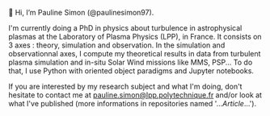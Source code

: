 👋 Hi, I’m Pauline Simon (@paulinesimon97). 

I'm currently doing a PhD in physics about turbulence in astrophysical plasmas at the Laboratory of Plasma Physics (LPP), in France. 
It consists on 3 axes : theory, simulation and observation. 
In the simulation and observationnal axes, I compute my theoretical results in data from turbulent plasma simulation and in-situ Solar Wind missions like MMS, PSP...
To do that, I use Python with oriented object paradigms and Jupyter notebooks. 

If you are interested by my research subject and what I'm doing, don't hesitate to contact me at pauline.simon@lpp.polytechnique.fr and/or look at what I've published (more informations in repositories named '..._Article_...'). 


<!---
paulinesimon97/paulinesimon97 is a ✨ special ✨ repository because its `README.md` (this file) appears on your GitHub profile.
You can click the Preview link to take a look at your changes.
--->
